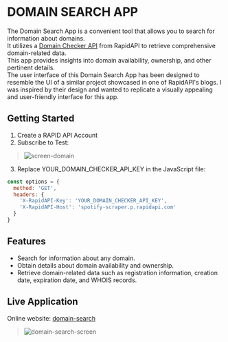 # DOMAIN SEARCH APP

The Domain Search App is a convenient tool that allows you to search for information about domains.<br>
It utilizes a [Domain Checker API](https://rapidapi.com/MASNathan/api/domain-checker7/) from RapidAPI to retrieve comprehensive domain-related data.<br>
This app provides insights into domain availability, ownership, and other pertinent details.<br>
The user interface of this Domain Search App has been designed to resemble the UI of a similar project showcased in one of RapidAPI's blogs. 
I was inspired by their design and wanted to replicate a visually appealing and user-friendly interface for this app.

## Getting Started
1. Create a RAPID API Account
2. Subscribe to Test:
> ![screen-domain](https://github.com/AnouarElKihal/domain-search/assets/68613907/312960c1-77d4-4f8c-8cb9-e224556f7a8f)
3. Replace YOUR_DOMAIN_CHECKER_API_KEY in the JavaScript file:
```javascript
const options = {
  method: 'GET',
  headers: {
    'X-RapidAPI-Key': 'YOUR_DOMAIN_CHECKER_API_KEY',
    'X-RapidAPI-Host': 'spotify-scraper.p.rapidapi.com'
  }
}
```

## Features
- Search for information about any domain.
- Obtain details about domain availability and ownership.
- Retrieve domain-related data such as registration information, creation date, expiration date, and WHOIS records.

## Live Application
Online website: [domain-search](https://anouarelkihal.github.io/domain-search/)
> ![domain-search-screen](https://github.com/AnouarElKihal/domain-search/assets/68613907/634ce7fc-5316-4afe-99bf-5174716e8a3c)


